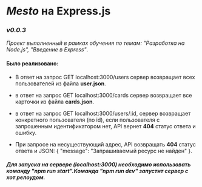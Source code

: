 # ***Mesto*** на Express.js

### *v0.0.3*

*Проект выполненный в рамках обучения по темам: "Разработка на Node.js", "Введение в Express"*.

#### Было реализовано:

- В ответ на запрос GET localhost:3000/users сервер возвращает всех пользователей из файла **user.json**.

- в ответ на запрос GET localhost:3000/cards сервер возвращает все карточки из файла **cards.json**.

- в ответ на запрос GET localhost:3000/users/:id, сервер возвращает конкретного пользователя (по id), если пользователя с запрошенным идентификатором нет, API вернет **404** статус ответа и ошибку.  

- При запросе на несуществующий адрес, API возвращать **404** статус ответа и JSON: { "message": "Запрашиваемый ресурс не найден" }.

##### Для запуска на сервере (localhost:3000) необходимо использовать команду "npm run start".Команда "npm run dev" запустит сервер с хот релоудом.
